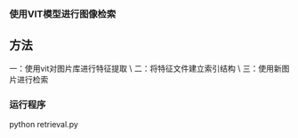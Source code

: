 ### 使用VIT模型进行图像检索
## 方法
一：使用vit对图片库进行特征提取 \\
二：将特征文件建立索引结构 \\
三：使用新图片进行检索

### 运行程序
python retrieval.py

